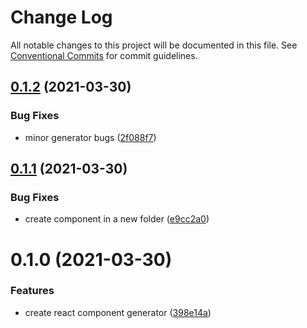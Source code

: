 # Change Log

All notable changes to this project will be documented in this file.
See [Conventional Commits](https://conventionalcommits.org) for commit guidelines.

## [0.1.2](https://github.com/developer239/compgen/compare/@compgen/react-component@0.1.1...@compgen/react-component@0.1.2) (2021-03-30)


### Bug Fixes

* minor generator bugs ([2f088f7](https://github.com/developer239/compgen/commit/2f088f73a3d093e44128a82b520d8032d1ed8c6e))





## [0.1.1](https://github.com/developer239/compgen/compare/@compgen/react-component@0.1.0...@compgen/react-component@0.1.1) (2021-03-30)


### Bug Fixes

* create component in a new folder ([e9cc2a0](https://github.com/developer239/compgen/commit/e9cc2a0d4ec90ad79f8d85a1539e0a04ad09a499))





# 0.1.0 (2021-03-30)


### Features

* create react component generator ([398e14a](https://github.com/developer239/compgen/commit/398e14ace7385208a57175160930ed213390b0ba))
